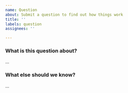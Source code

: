 ```yaml
---
name: Question
about: Submit a question to find out how things work
title: ''
labels: question
assignees: ''

---
```


### What is this question about?

…

### What else should we know?

…
